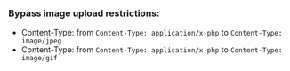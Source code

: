 ### Bypass image upload restrictions:
-  Content-Type: from `Content-Type: application/x-php` to `Content-Type: image/jpeg`
-  Content-Type: from `Content-Type: application/x-php` to `Content-Type: image/gif`


